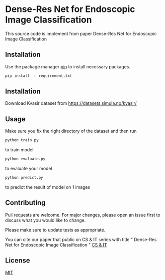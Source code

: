 # Dense-Res Net for Endoscopic Image Classification

This source code is implement from paper Dense-Res Net for Endoscopic Image Classification

## Installation

Use the package manager [pip](https://pip.pypa.io/en/stable/) to install necessary packages.

```bash
pip install -r requirement.txt
```
## Installation
Download Kvasir dataset from https://datasets.simula.no/kvasir/
## Usage
Make sure you fix the right directory of the dataset and then run 
``` bash
python train.py
```
to train model

``` bash
python evaluate.py
```
to evaluate your model
``` bash
python predict.py
```
to predict the result of model on 1 images
## Contributing


Pull requests are welcome. For major changes, please open an issue first to discuss what you would like to change.

Please make sure to update tests as appropriate.

You can cite our paper that public on CS & IT series with title " Dense-Res Net for Endoscopic Image Classification "
[CS & IT](https://aircconline.com/csit/abstract/v11n11/csit111108.html)

## License
[MIT](https://choosealicense.com/licenses/mit/)
